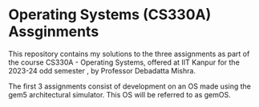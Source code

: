 # Operating Systems (CS330A) Assginments

This repository contains my solutions to the three assignments as part of the course CS330A - Operating Systems, offered at IIT Kanpur for the 2023-24 odd semester
, by Professor Debadatta Mishra.

The first 3 assignments consist of development on an OS made using the gem5 architectural simulator. This OS will be referred to as gemOS. 
